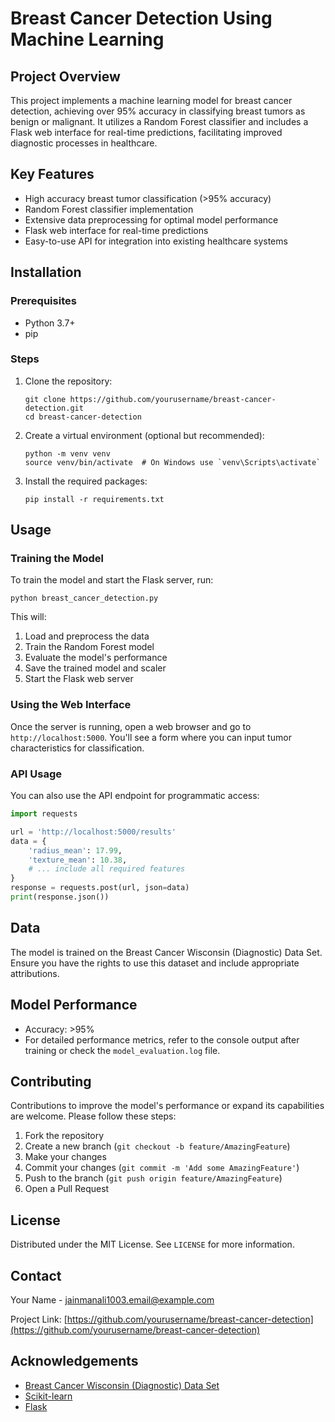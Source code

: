 # Breast Cancer Detection Using Machine Learning

## Project Overview
This project implements a machine learning model for breast cancer detection, achieving over 95% accuracy in classifying breast tumors as benign or malignant. It utilizes a Random Forest classifier and includes a Flask web interface for real-time predictions, facilitating improved diagnostic processes in healthcare.

## Key Features
- High accuracy breast tumor classification (>95% accuracy)
- Random Forest classifier implementation
- Extensive data preprocessing for optimal model performance
- Flask web interface for real-time predictions
- Easy-to-use API for integration into existing healthcare systems

## Installation

### Prerequisites
- Python 3.7+
- pip

### Steps
1. Clone the repository:
   ```
   git clone https://github.com/yourusername/breast-cancer-detection.git
   cd breast-cancer-detection
   ```

2. Create a virtual environment (optional but recommended):
   ```
   python -m venv venv
   source venv/bin/activate  # On Windows use `venv\Scripts\activate`
   ```

3. Install the required packages:
   ```
   pip install -r requirements.txt
   ```

## Usage

### Training the Model
To train the model and start the Flask server, run:
```
python breast_cancer_detection.py
```

This will:
1. Load and preprocess the data
2. Train the Random Forest model
3. Evaluate the model's performance
4. Save the trained model and scaler
5. Start the Flask web server

### Using the Web Interface
Once the server is running, open a web browser and go to `http://localhost:5000`. You'll see a form where you can input tumor characteristics for classification.

### API Usage
You can also use the API endpoint for programmatic access:

```python
import requests

url = 'http://localhost:5000/results'
data = {
    'radius_mean': 17.99,
    'texture_mean': 10.38,
    # ... include all required features
}
response = requests.post(url, json=data)
print(response.json())
```

## Data
The model is trained on the Breast Cancer Wisconsin (Diagnostic) Data Set. Ensure you have the rights to use this dataset and include appropriate attributions.

## Model Performance
- Accuracy: >95%
- For detailed performance metrics, refer to the console output after training or check the `model_evaluation.log` file.

## Contributing
Contributions to improve the model's performance or expand its capabilities are welcome. Please follow these steps:

1. Fork the repository
2. Create a new branch (`git checkout -b feature/AmazingFeature`)
3. Make your changes
4. Commit your changes (`git commit -m 'Add some AmazingFeature'`)
5. Push to the branch (`git push origin feature/AmazingFeature`)
6. Open a Pull Request

## License
Distributed under the MIT License. See `LICENSE` for more information.

## Contact
Your Name - jainmanali1003.email@example.com

Project Link: [https://github.com/yourusername/breast-cancer-detection](https://github.com/yourusername/breast-cancer-detection)

## Acknowledgements
- [Breast Cancer Wisconsin (Diagnostic) Data Set](https://archive.ics.uci.edu/ml/datasets/Breast+Cancer+Wisconsin+%28Diagnostic%29)
- [Scikit-learn](https://scikit-learn.org/)
- [Flask](https://flask.palletsprojects.com/)
